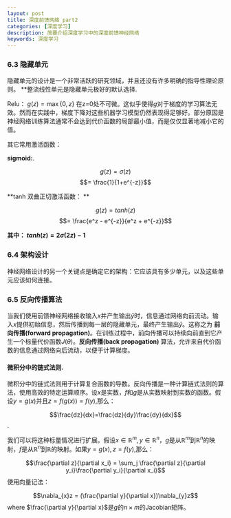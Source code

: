```yaml
---
layout: post
title: 深度前馈网络 part2
categories: [深度学习]
description: 简要介绍深度学习中的深度前馈神经网络
keywords: 深度学习
---
```


<head>
    <script src="https://cdn.mathjax.org/mathjax/latest/MathJax.js?config=TeX-AMS-MML_HTMLorMML" type="text/javascript"></script>
    <script type="text/x-mathjax-config">
        MathJax.Hub.Config({
            tex2jax: {
            skipTags: ['script', 'noscript', 'style', 'textarea', 'pre'],
            inlineMath: [['$','$']]
            }
        });
    </script>
</head>

### 6.3 隐藏单元

隐藏单元的设计是一个非常活跃的研究领域，并且还没有许多明确的指导性理论原则。 **整流线性单元是隐藏单元极好的默认选择.  

Relu：  $g(z) = \max\{0,z\}$ 在z=0处不可微。这似乎使得$g$对于梯度的学习算法无效。然而在实践中，梯度下降对这些机器学习模型仍然表现得足够好。部分原因是神经网络训练算法通常不会达到代价函数的局部最小值，而是仅仅显著地减小它的值。   



其它常用激活函数：   

**sigmoid:**.  

$$g(z)=\sigma(z)$$
$$= \frac{1}{1+e^{-z}}$$

**tanh 双曲正切激活函数： **  

$$g(z) = tanh(z)$$
$$= \frac{e^z - e^{-z}}{e^z + e^{-z}}$$

**其中： $tanh(z) = 2\sigma(2z) - 1$**  


### 6.4 架构设计

神经网络设计的另一个关键点是确定它的架构：它应该具有多少单元，以及这些单元应该如何连接。   



### 6.5 反向传播算法

当我们使用前馈神经网络接收输入$x$并产生输出$\hat{y}$时，信息通过网络向前流动。输入$x$提供初始信息，然后传播到每一层的隐藏单元，最终产生输出$\hat{y}$。这称之为 **前向传播(forward propagation)**。在训练过程中，前向传播可以持续向前直到它产生一个标量代价函数$J(\theta)$。**反向传播(back propagation)** 算法，允许来自代价函数的信息通过网络向后流动，以便于计算梯度。   



#### 微积分中的链式法则.  



微积分中的链式法则用于计算复合函数的导数。反向传播是一种计算链式法则的算法，使用高效的特定运算顺序。设$x$是实数，$f$和$g$是从实数映射到实数的函数。假设$y=g(x)$并且$z=f(g(x))=f(y)$,那么：   

$$\frac{dz}{dx}=\frac{dz}{dy}\frac{dy}{dx}$$.  

我们可以将这种标量情况进行扩展。假设$x∈ \mathbb R^m, y∈ \mathbb R^n$，$g$是从$\mathbb R^m$到$\mathbb R^n$的映射，$f$是从$\mathbb R^n$到$\mathbb R$的映射。如果$y=g(x), z=f(y)$,那么：   

$$\frac{\partial z}{\partial x_i} = \sum_j \frac{\partial z}{\partial y_i}\frac{\partial y_i}{\partial x_i}$$
使用向量记法：   

$$\nabla_{x}z = (\frac{\partial y}{\partial x})\nabla_{y}z$$
where $\frac{\partial y}{\partial x}$是$g$的$n × m$的Jacobian矩阵。   
